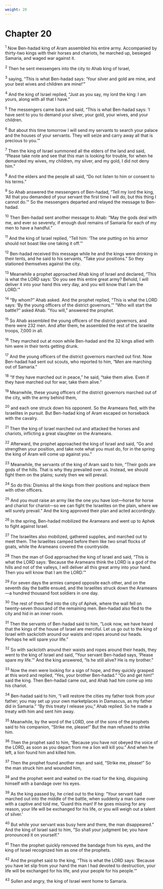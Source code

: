 ```yaml
---
weight: 20
---
```


# Chapter 20

<sup>1</sup> Now Ben-hadad king of Aram assembled his entire army. Accompanied by thirty-two kings with their horses and chariots, he marched up, besieged Samaria, and waged war against it. 

<sup>2</sup> Then he sent messengers into the city to Ahab king of Israel, 

<sup>3</sup> saying, “This is what Ben-hadad says: ‘Your silver and gold are mine, and your best wives and children are mine!’” 

<sup>4</sup> And the king of Israel replied, “Just as you say, my lord the king: I am yours, along with all that I have.” 

<sup>5</sup> The messengers came back and said, “This is what Ben-hadad says: ‘I have sent to you to demand your silver, your gold, your wives, and your children. 

<sup>6</sup> But about this time tomorrow I will send my servants to search your palace and the houses of your servants. They will seize and carry away all that is precious to you.’” 

<sup>7</sup> Then the king of Israel summoned all the elders of the land and said, “Please take note and see that this man is looking for trouble, for when he demanded my wives, my children, my silver, and my gold, I did not deny him.” 

<sup>8</sup> And the elders and the people all said, “Do not listen to him or consent to his terms.” 

<sup>9</sup> So Ahab answered the messengers of Ben-hadad, “Tell my lord the king, ‘All that you demanded of your servant the first time I will do, but this thing I cannot do.’” So the messengers departed and relayed the message to Ben-hadad. 

<sup>10</sup> Then Ben-hadad sent another message to Ahab: “May the gods deal with me, and ever so severely, if enough dust remains of Samaria for each of my men to have a handful.” 

<sup>11</sup> And the king of Israel replied, “Tell him: ‘The one putting on his armor should not boast like one taking it off.’” 

<sup>12</sup> Ben-hadad received this message while he and the kings were drinking in their tents, and he said to his servants, “Take your positions.” So they stationed themselves against the city. 

<sup>13</sup> Meanwhile a prophet approached Ahab king of Israel and declared, “This is what the LORD says: ‘Do you see this entire great army? Behold, I will deliver it into your hand this very day, and you will know that I am the LORD.’” 

<sup>14</sup> “By whom?” Ahab asked. And the prophet replied, “This is what the LORD says: ‘By the young officers of the district governors.’” “Who will start the battle?” asked Ahab. “You will,” answered the prophet. 

<sup>15</sup> So Ahab assembled the young officers of the district governors, and there were 232 men. And after them, he assembled the rest of the Israelite troops, 7,000 in all. 

<sup>16</sup> They marched out at noon while Ben-hadad and the 32 kings allied with him were in their tents getting drunk. 

<sup>17</sup> And the young officers of the district governors marched out first. Now Ben-hadad had sent out scouts, who reported to him, “Men are marching out of Samaria.” 

<sup>18</sup> “If they have marched out in peace,” he said, “take them alive. Even if they have marched out for war, take them alive.” 

<sup>19</sup> Meanwhile, these young officers of the district governors marched out of the city, with the army behind them, 

<sup>20</sup> and each one struck down his opponent. So the Arameans fled, with the Israelites in pursuit. But Ben-hadad king of Aram escaped on horseback with the cavalry. 

<sup>21</sup> Then the king of Israel marched out and attacked the horses and chariots, inflicting a great slaughter on the Arameans. 

<sup>22</sup> Afterward, the prophet approached the king of Israel and said, “Go and strengthen your position, and take note what you must do, for in the spring the king of Aram will come up against you.” 

<sup>23</sup> Meanwhile, the servants of the king of Aram said to him, “Their gods are gods of the hills. That is why they prevailed over us. Instead, we should fight them on the plains; surely then we will prevail. 

<sup>24</sup> So do this: Dismiss all the kings from their positions and replace them with other officers. 

<sup>25</sup> And you must raise an army like the one you have lost—horse for horse and chariot for chariot—so we can fight the Israelites on the plain, where we will surely prevail.” And the king approved their plan and acted accordingly. 

<sup>26</sup> In the spring, Ben-hadad mobilized the Arameans and went up to Aphek to fight against Israel. 

<sup>27</sup> The Israelites also mobilized, gathered supplies, and marched out to meet them. The Israelites camped before them like two small flocks of goats, while the Arameans covered the countryside. 

<sup>28</sup> Then the man of God approached the king of Israel and said, “This is what the LORD says: ‘Because the Arameans think the LORD is a god of the hills and not of the valleys, I will deliver all this great army into your hand. Then you will know that I am the LORD.’” 

<sup>29</sup> For seven days the armies camped opposite each other, and on the seventh day the battle ensued, and the Israelites struck down the Arameans—a hundred thousand foot soldiers in one day. 

<sup>30</sup> The rest of them fled into the city of Aphek, where the wall fell on twenty-seven thousand of the remaining men. Ben-hadad also fled to the city and hid in an inner room. 

<sup>31</sup> Then the servants of Ben-hadad said to him, “Look now, we have heard that the kings of the house of Israel are merciful. Let us go out to the king of Israel with sackcloth around our waists and ropes around our heads. Perhaps he will spare your life.” 

<sup>32</sup> So with sackcloth around their waists and ropes around their heads, they went to the king of Israel and said, “Your servant Ben-hadad says, ‘Please spare my life.’” And the king answered, “Is he still alive? He is my brother.” 

<sup>33</sup> Now the men were looking for a sign of hope, and they quickly grasped at this word and replied, “Yes, your brother Ben-hadad.” “Go and get him!” said the king. Then Ben-hadad came out, and Ahab had him come up into his chariot. 

<sup>34</sup> Ben-hadad said to him, “I will restore the cities my father took from your father; you may set up your own marketplaces in Damascus, as my father did in Samaria.” “By this treaty I release you,” Ahab replied. So he made a treaty with him and sent him away. 

<sup>35</sup> Meanwhile, by the word of the LORD, one of the sons of the prophets said to his companion, “Strike me, please!” But the man refused to strike him. 

<sup>36</sup> Then the prophet said to him, “Because you have not obeyed the voice of the LORD, as soon as you depart from me a lion will kill you.” And when he left, a lion found him and killed him. 

<sup>37</sup> Then the prophet found another man and said, “Strike me, please!” So the man struck him and wounded him, 

<sup>38</sup> and the prophet went and waited on the road for the king, disguising himself with a bandage over his eyes. 

<sup>39</sup> As the king passed by, he cried out to the king: “Your servant had marched out into the middle of the battle, when suddenly a man came over with a captive and told me, ‘Guard this man! If he goes missing for any reason, your life will be exchanged for his life, or you will weigh out a talent of silver.’ 

<sup>40</sup> But while your servant was busy here and there, the man disappeared.” And the king of Israel said to him, “So shall your judgment be; you have pronounced it on yourself.” 

<sup>41</sup> Then the prophet quickly removed the bandage from his eyes, and the king of Israel recognized him as one of the prophets. 

<sup>42</sup> And the prophet said to the king, “This is what the LORD says: ‘Because you have let slip from your hand the man I had devoted to destruction, your life will be exchanged for his life, and your people for his people.’” 

<sup>43</sup> Sullen and angry, the king of Israel went home to Samaria. 


